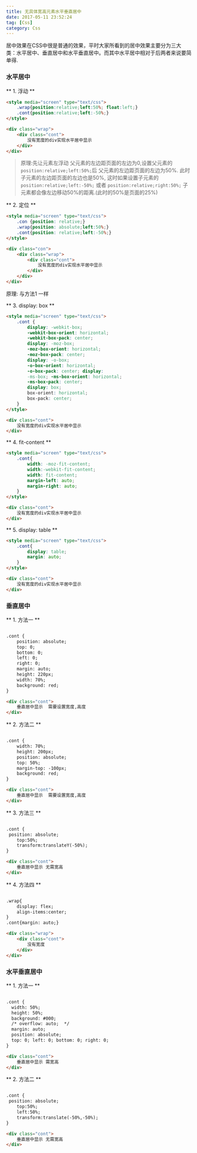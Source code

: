 ```yaml
---
title: 无具体宽高元素水平垂直居中
date: 2017-05-11 23:52:24
tag: [Css]
category: Css
---
```

居中效果在CSS中很是普通的效果，平时大家所看到的居中效果主要分为三大类：水平居中、垂直居中和水平垂直居中。而其中水平居中相对于后两者来说要简单得.
<!-- more -->
### 水平居中

** 1. 浮动 **
```html
<style media="screen" type="text/css">
    .wrap{position:relative;left:50%; float:left;}
    .cont{position:relative;left:-50%;}
</style>

<div class="wrap">
    <div class="cont">
        没有宽度的div实现水平居中显示
    </div>
</div>
```
> 原理:先让元素左浮动 父元素的左边距页面的左边为0,设置父元素的`position:relative;left:50%;`后 父元素的左边距页面的左边为50%.
> 此时子元素的左边距页面的左边也是50%, 这时如果设置子元素的`position:relative;left:-50%;` 或者 `position:relative;right:50%;`
> 子元素都会像左边移动50%的距离.(此时的50%是页面的25%)

** 2. 定位 **

```html
<style media="screen" type="text/css">
    .con {position: relative;}
    .wrap{position: absolute;left:50%;}
    .cont{position: relative;left:-50%;}
</style>

<div class="con">
    <div class="wrap">
        <div class="cont">
            没有宽度的div实现水平居中显示
        </div>
    </div>
</div>
```
原理: 与方法1 一样

** 3. display: box **

```html
<style media="screen" type="text/css">
    .cont { 
        display: -webkit-box; 
        -webkit-box-orient: horizontal; 
        -webkit-box-pack: center; 
        display: -moz-box; 
        -moz-box-orient: horizontal; 
        -moz-box-pack: center; 
        display: -o-box; 
        -o-box-orient: horizontal; 
        -o-box-pack: center; display: 
        -ms-box; -ms-box-orient: horizontal; 
        -ms-box-pack: center; 
        display: box; 
        box-orient: horizontal; 
        box-pack: center; 
    }
</style>

<div class="cont">
    没有宽度的div实现水平居中显示
</div>

```
** 4. fit-content **

```html
<style media="screen" type="text/css">
    .cont{
        width: -moz-fit-content; 
        width:-webkit-fit-content; 
        width: fit-content; 
        margin-left: auto; 
        margin-right: auto;
    }
</style>

<div class="cont">
    没有宽度的div实现水平居中显示
</div>

```

** 5. display: table **

```html
<style media="screen" type="text/css">
    .cont{
        display: table;
        margin: auto;
    }
</style>

<div class="cont">
    没有宽度的div实现水平居中显示
</div>

```

### 垂直居中

** 1. 方法一 **

```html

.cont {
    position: absolute;
    top: 0;
    bottom: 0;
    left: 0;
    right: 0;
    margin: auto;
    height: 220px;
    width: 70%;
    background: red;
}

<div class="cont">
    垂直居中显示  需要设置宽度,高度
</div>

```

** 2. 方法二 **

```html

.cont {
    width: 70%;
    height: 200px;
    position: absolute;
    top: 50%;
    margin-top: -100px;
    background: red;
}

<div class="cont">
    垂直居中显示  需要设置宽度,高度
</div>

```

** 3. 方法三 **

```html

.cont {
 position: absolute;
    top:50%;
    transform:translateY(-50%);
}

<div class="cont">
    垂直居中显示 无需宽高 
</div>

```


** 4. 方法四 **

```html

.wrap{
    display: flex;
    align-items:center;
}
.cont{margin: auto;}

<div class="wrap">
    <div class="cont">
        没有宽度
    </div>
</div>

```
### 水平垂直居中

** 1. 方法一 **

```html

.cont {
  width: 50%; 
  height: 50%; 
  background: #000;
  /* overflow: auto;  */
  margin: auto; 
  position: absolute; 
  top: 0; left: 0; bottom: 0; right: 0; 
}

<div class="cont">
    垂直居中显示 需宽高
</div>

```

** 2. 方法二 **

```html

.cont {
 position: absolute;
    top:50%;
    left:50%;
    transform:translate(-50%,-50%);
}

<div class="cont">
    垂直居中显示 无需宽高 
</div>

```